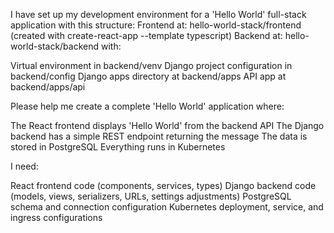 I have set up my development environment for a 'Hello World' full-stack application with this structure:
Frontend at: hello-world-stack/frontend (created with create-react-app --template typescript)
Backend at: hello-world-stack/backend with:

Virtual environment in backend/venv
Django project configuration in backend/config
Django apps directory at backend/apps
API app at backend/apps/api

Please help me create a complete 'Hello World' application where:

The React frontend displays 'Hello World' from the backend API
The Django backend has a simple REST endpoint returning the message
The data is stored in PostgreSQL
Everything runs in Kubernetes

I need:

React frontend code (components, services, types)
Django backend code (models, views, serializers, URLs, settings adjustments)
PostgreSQL schema and connection configuration
Kubernetes deployment, service, and ingress configurations